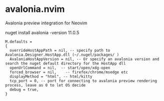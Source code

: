 # avalonia.nvim
Avalonia preview integration for Neovim

nuget install avalonia -version 11.0.5

```
M.defaults =
{
  overrideHostAppPath = nil, -- specify path to Avalonia.Designer.HostApp.dll (~/.nuget/packages/ )
  AvaloniaHostAppVersion = nil, -- Or specify an avalonia version and search the nuget default directory for the HostApp dll
  openUrlCommand = nil,  -- start/open/xdg-open
  forced_browser = nil,    -- firefox/chrome/msedge etc
  displayMethod = "html", -- html/kitty
  tcp_port = 0, -- port for connecting to avalonia preview rendering process, leave as 0 to let OS decide
  debug = true,
}
```
